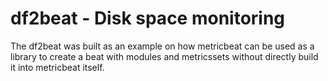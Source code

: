 # df2beat - Disk space monitoring

The df2beat was built as an example on how metricbeat can be used as a library to create a beat with modules and metricssets without directly build it into metricbeat itself.